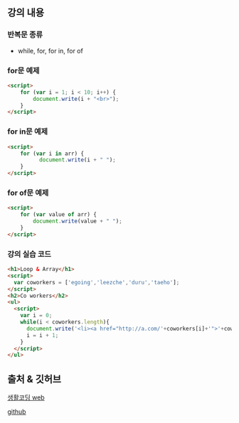 ## 강의 내용 
### 반복문 종류
- while, for, for in, for of

### for문 예제
```html
<script>
    for (var i = 1; i < 10; i++) {
        document.write(i + "<br>");
    }
</script>
```

### for in문 예제
```html
<script>
    for (var i in arr) { 
          document.write(i + " ");
    }
</script>
```

### for of문 예제
```html
<script>
    for (var value of arr) { 
        document.write(value + " ");
    }
</script>
```

### 강의 실습 코드
```html
<h1>Loop & Array</h1>
<script>
  var coworkers = ['egoing','leezche','duru','taeho'];
</script>
<h2>Co workers</h2>
<ul>
  <script>
    var i = 0;
    while(i < coworkers.length){
      document.write('<li><a href="http://a.com/'+coworkers[i]+'">'+coworkers[i]+'</a></li>');
      i = i + 1;
    }
  </script>
</ul>
```

## 출처 & 깃허브
[생활코딩 web](https://opentutorials.org/course/3083)

[github](https://github.com/KYUSEONGHAN)